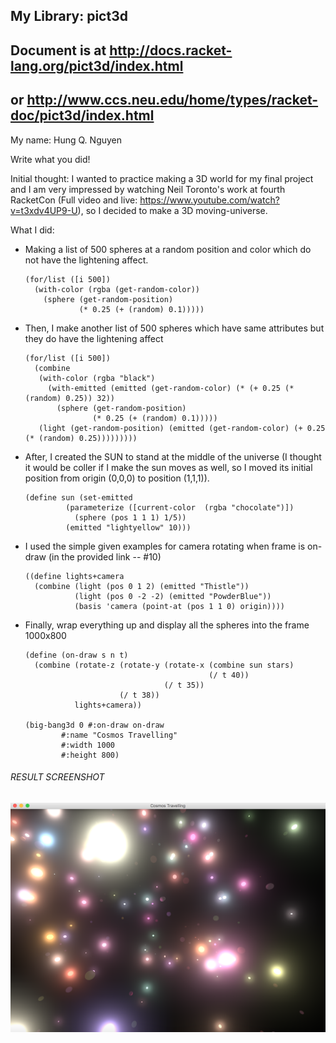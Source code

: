 ## My Library: pict3d 
## Document is at http://docs.racket-lang.org/pict3d/index.html
## or http://www.ccs.neu.edu/home/types/racket-doc/pict3d/index.html

My name: Hung Q. Nguyen

Write what you did!

Initial thought: I wanted to practice making a 3D world for my final project and I am very impressed by watching Neil Toronto's work at fourth RacketCon (Full video and live: https://www.youtube.com/watch?v=t3xdv4UP9-U), so I decided to make a 3D moving-universe.

What I did:
- Making a list of 500 spheres at a random position and color which do not have the lightening affect.

	```
	(for/list ([i 500])
      (with-color (rgba (get-random-color))
        (sphere (get-random-position)
                (* 0.25 (+ (random) 0.1)))))
	```

- Then, I make another list of 500 spheres which have same attributes but they do have the lightening affect
	```
	(for/list ([i 500])
      (combine
       (with-color (rgba "black")
         (with-emitted (emitted (get-random-color) (* (+ 0.25 (* (random) 0.25)) 32))
           (sphere (get-random-position)
                   (* 0.25 (+ (random) 0.1)))))
       (light (get-random-position) (emitted (get-random-color) (+ 0.25 (* (random) 0.25)))))))))
	```
- After, I created the SUN to stand at the middle of the universe (I thought it would be coller if I make the sun moves as well, so I moved its initial position from origin (0,0,0) to position (1,1,1)).

	```
	(define sun (set-emitted
             (parameterize ([current-color  (rgba "chocolate")])
               (sphere (pos 1 1 1) 1/5))
             (emitted "lightyellow" 10)))
    ```

- I used the simple given examples for camera rotating when frame is on-draw (in the provided link -- #10)

	```
	((define lights+camera
	  (combine (light (pos 0 1 2) (emitted "Thistle"))
	           (light (pos 0 -2 -2) (emitted "PowderBlue"))
	           (basis 'camera (point-at (pos 1 1 0) origin))))
	```
- Finally, wrap everything up and display all the spheres into the frame 1000x800
	```
	(define (on-draw s n t)
	  (combine (rotate-z (rotate-y (rotate-x (combine sun stars)
	                                         (/ t 40))
	                               (/ t 35))
	                     (/ t 38))
	           lights+camera))

	(big-bang3d 0 #:on-draw on-draw
            #:name "Cosmos Travelling"	 	 	 	 
            #:width 1000	 	 	 	 
            #:height 800)
	```

###### RESULT SCREENSHOT
![alt tag](https://github.com/hnguyenworkstation/FP3/blob/master/screenshot.png)

